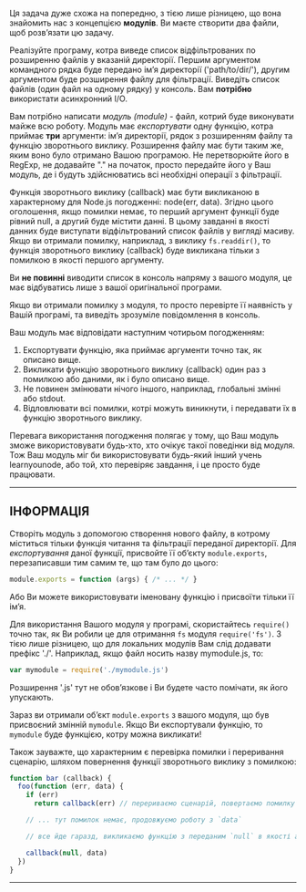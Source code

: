 Ця задача дуже схожа на попередню, з тією лише різницею, що вона знайомить нас з концепцією **модулів**. Ви маєте створити два файли, щоб розв’язати цю задачу.

Реалізуйте програму, котра виведе список відфільтрованих по розширенню файлів у вказаній директорії. Першим аргументом командного рядка буде передано ім’я директорії ('path/to/dir/'), другим аргументом буде розширення файлу для фільтрації. Виведіть список файлів (один файл на одному рядку) у консоль. Вам **потрібно** використати асинхронний I/O.

Вам потрібно написати *модуль (module)* - файл, котрий буде виконувати майже всю роботу. Модуль має *експортувати* одну функцію, котра приймає **три** аргументи: ім’я директорії, рядок з розширенням файлу та функцію зворотнього виклику. Розширення файлу має бути таким же, яким воно було отримано Вашою програмою. Не перетворюйте його в RegExp, не додавайте "." на початок, просто передайте його у Ваш модуль, де і будуть здійснюватись всі необхідні операції з фільтрації.

Функція зворотнього виклику (callback) має бути викликаною в характерному для Node.js погодженні: node(err, data). Згідно цього оголошення, якщо помилки немає, то перший аргумент функції буде рівний null, а другий буде містити данні. В цьому завданні в якості данних буде виступати відфільтрований список файлів у вигляді масиву. Якщо ви отримали помилку, наприклад, з виклику `fs.readdir()`, то функція зворотнього виклику (callback) буде викликана тільки з помилкою в якості першого аргументу.

Ви **не повинні** виводити список в консоль напряму з вашого модуля, це має відбуватись лише з вашої оригінальної програми.

Якщо ви отримали помилку з модуля, то просто перевірте її наявність у Вашій програмі, та виведіть зрозуміле повідомлення в консоль.

Ваш модуль має відповідати наступним чотирьом погодженням:

1. Експортувати функцію, яка приймає аргументи точно так, як описано вище.
2. Викликати функцію зворотнього виклику (callback) один раз з помилкою або даними, як і було описано вище.
3. Не повинен змінювати нічого іншого, наприклад, глобальні змінні або  stdout.
4. Відловлювати всі помилки, котрі можуть виникнути, і передавати їх в функцію зворотнього виклику.

Перевага використання погодження полягає у тому, що Ваш модуль зможе використовувати будь-хто, хто очікує такої поведінки від модуля. Тож Ваш модуль міг би використовувати будь-який інший учень learnyounode, або той, хто перевіряє завдання, і це просто буде працювати.

----------------------------------------------------------------------
## ІНФОРМАЦІЯ

Створіть модуль з допомогою створення нового файлу, в котрому міститься тільки функція читання та фільтрації переданої директорії. Для *експортування* даної функції, присвойте її об’єкту `module.exports`, перезаписавши тим самим те, що там було до цього:

```js
module.exports = function (args) { /* ... */ }
```

Або Ви можете використовувати іменовану функцію і присвоїти тільки її ім’я.

Для використання Вашого модуля у програмі, скористайтесь `require()` точно так, як Ви робили це для отримання `fs` модуля `require('fs')`. З тією лише різницею, що для локальних модулів Вам слід додавати префікс './'. Наприклад, якщо файл носить назву mymodule.js, то:

```js
var mymodule = require('./mymodule.js')
```

Розширення '.js' тут не обов’язкове і Ви будете часто помічати, як його упускають.

Зараз ви отримали об’єкт `module.exports` з вашого модуля, що був присвоєний змінній `mymodule`. Якщо Ви експортували функцію, то `mymodule` буде функцією, котру можна викликати!

Також зауважте, що характерним є перевірка помилки і переривання сценарію, шляхом повернення функції зворотнього виклику з помилкою:

```js
function bar (callback) {
  foo(function (err, data) {
    if (err)
      return callback(err) // перериваємо сценарій, повертаємо помилку

    // ... тут помилок немає, продовжуємо роботу з `data`

    // все йде гаразд, викликаємо функцію з переданим `null` в якості аргументу-помилки

    callback(null, data)
  })
}
```

----------------------------------------------------------------------
